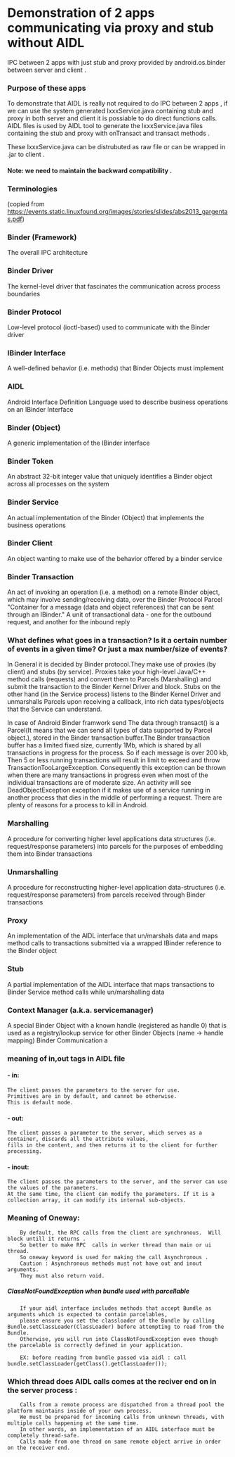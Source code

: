 # Demonstration of  2 apps communicating via proxy and stub without AIDL
IPC between 2 apps with just stub and proxy provided by android.os.binder between server and client .
### Purpose of these apps 
To demonstrate that AIDL is really not required to do IPC between 2 apps , if we can use the system generated IxxxService.java 
containing stub and proxy in both server and client it is possiable to do direct functions calls.
AIDL files is used by AIDL tool to generate the IxxxService.java files containing the stub and proxy with onTransact and transact methods .

These IxxxService.java can be distrubuted as raw file or can be wrapped in .jar to client .
#### Note: we need to maintain the backward compatibility . 


### Terminologies  
(copied from https://events.static.linuxfound.org/images/stories/slides/abs2013_gargentas.pdf)
### Binder (Framework)
The overall IPC architecture
### Binder Driver
The kernel-level driver that fascinates the communication across process boundaries
### Binder Protocol
Low-level protocol (ioctl-based) used to communicate with the Binder driver
### IBinder Interface
A well-defined behavior (i.e. methods) that Binder Objects must implement
### AIDL
Android Interface Definition Language used to describe business operations on an IBinder Interface
### Binder (Object)
A generic implementation of the IBinder interface
### Binder Token
An abstract 32-bit integer value that uniquely identifies a Binder object across all processes on the system
### Binder Service
An actual implementation of the Binder (Object) that implements the business operations
### Binder Client
An object wanting to make use of the behavior offered by a binder service
### Binder Transaction
An act of invoking an operation (i.e. a method) on a remote Binder object, which may involve sending/receiving data, over the Binder Protocol
Parcel "Container for a message (data and object references) that can be sent through an IBinder." A unit of
transactional data - one for the outbound request, and another for the inbound reply

###  What defines what goes in a transaction? Is it a certain number of events in a given time? Or just a max number/size of events?
In General it is decided by Binder protocol.They make use of proxies (by client) and stubs (by service). Proxies take your high-level Java/C++ method calls (requests) and convert them to Parcels (Marshalling) and submit the transaction to the Binder Kernel Driver and block. Stubs on the other hand (in the Service process) listens to the Binder Kernel Driver and unmarshalls Parcels upon receiving a callback, into rich data types/objects that the Service can understand.

In case of Android Binder framwork send The data through transact() is a Parcel(It means that we can send all types of data supported by Parcel object.), stored in the Binder transaction buffer.The Binder transaction buffer has a limited fixed size, currently 1Mb, which is shared by all transactions in progress for the process. So if each message is over 200 kb, Then 5 or less running transactions will result in limit to exceed and throw TransactionTooLargeException. Consequently this exception can be thrown when there are many transactions in progress even when most of the individual transactions are of moderate size. An activity will see DeadObjectException exception if it makes use of a service running in another process that dies in the middle of performing a request. There are plenty of reasons for a process to kill in Android. 

### Marshalling
A procedure for converting higher level applications data structures (i.e. request/response parameters) into
parcels for the purposes of embedding them into Binder transactions
### Unmarshalling
A procedure for reconstructing higher-level application data-structures (i.e. request/response parameters)
from parcels received through Binder transactions
### Proxy
An implementation of the AIDL interface that un/marshals data and maps method calls to transactions
submitted via a wrapped IBinder reference to the Binder object
### Stub
A partial implementation of the AIDL interface that maps transactions to Binder Service method calls while un/marshalling data
### Context Manager (a.k.a. servicemanager)
A special Binder Object with a known handle (registered as handle 0) that is used as a registry/lookup service for other Binder Objects (name → handle mapping)
Binder Communication a

### meaning of in,out tags in AIDL file 
#### - in: 
    The client passes the parameters to the server for use. 
    Primitives are in by default, and cannot be otherwise.
    This is default mode.
#### - out: 
    The client passes a parameter to the server, which serves as a container, discards all the attribute values, 
    fills in the content, and then returns it to the client for further processing.
#### - inout: 
    The client passes the parameters to the server, and the server can use the values of the parameters. 
    At the same time, the client can modify the parameters. If it is a collection array, it can modify its internal sub-objects. 
### Meaning of Oneway:
        By default, the RPC calls from the client are synchronous.  Will block untill it returns . 
        So better to make RPC  calls in worker thread than main or ui thread.
        So oneway keyword is used for making the call Asynchronous . 
        Caution : Asynchronous methods must not have out and inout arguments. 
        They must also return void.
##### ClassNotFoundException when bundle used with parcellable  
        If your aidl interface includes methods that accept Bundle as arguments which is expected to contain parcelables, 
        please ensure you set the classloader of the Bundle by calling Bundle.setClassLoader(ClassLoader) before attempting to read from the Bundle. 
        Otherwise, you will run into ClassNotFoundException even though the parcelable is correctly defined in your application. 
        
        EX: before reading from bundle passed via aidl : call bundle.setClassLoader(getClass().getClassLoader());

### Which thread does AIDL calls comes at the reciver end on in the server process :
        Calls from a remote process are dispatched from a thread pool the platform maintains inside of your own process.
        We must be prepared for incoming calls from unknown threads, with multiple calls happening at the same time. 
        In other words, an implementation of an AIDL interface must be completely thread-safe. 
        Calls made from one thread on same remote object arrive in order on the receiver end.
